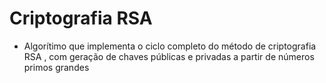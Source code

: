 # Criptografia RSA
- Algorítimo que implementa o ciclo completo do método de criptografia RSA , com geração de chaves públicas e privadas a partir de números primos grandes
